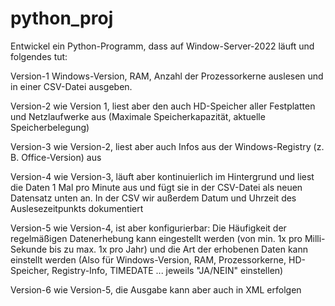 
# python_proj

Entwickel ein Python-Programm, dass auf Window-Server-2022 läuft und folgendes tut:

Version-1 Windows-Version, RAM, Anzahl der Prozessorkerne auslesen und in einer CSV-Datei ausgeben.

Version-2 wie Version 1, liest aber den auch HD-Speicher aller Festplatten und Netzlaufwerke aus (Maximale Speicherkapazität, aktuelle Speicherbelegung)

Version-3 wie Version-2, liest aber auch Infos aus der Windows-Registry (z. B. Office-Version) aus

Version-4 wie Version-3, läuft aber kontinuierlich im Hintergrund und liest die Daten 1 Mal pro Minute aus und fügt sie in der CSV-Datei als neuen Datensatz unten an. In der CSV wir außerdem Datum und Uhrzeit des Auslesezeitpunkts dokumentiert

Version-5 wie Version-4, ist aber konfigurierbar: Die Häufigkeit der regelmäßigen Datenerhebung kann eingestellt werden (von min. 1x pro Milli-Sekunde bis zu max. 1x pro Jahr) und die Art der erhobenen Daten kann einstellt werden (Also für Windows-Version, RAM, Prozessorkerne, HD-Speicher, Registry-Info, TIMEDATE ... jeweils "JA/NEIN" einstellen)

Version-6 wie Version-5, die Ausgabe kann aber auch in XML erfolgen
